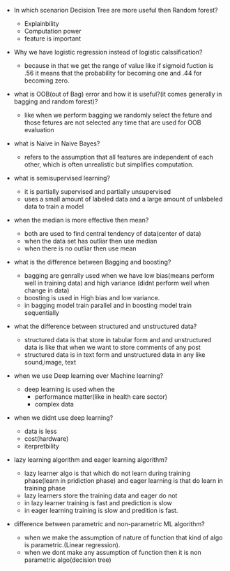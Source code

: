 * In which scenarion Decision Tree are more useful then Random forest?
    - Explainbility
    - Computation power
    - feature is important

*  Why we have logistic regression instead of logistic calssification?
    - because in that we get the range of value like if sigmoid fuction is .56 it means that the probability for becoming one and .44 for becoming zero.

*  what is OOB(out of Bag) error and how it is useful?(it comes generally in bagging and random forest)?
    - like when we perform bagging we randomly select the feture and those fetures are not selected any time that are used for OOB evaluation

* what is Naive in Naive Bayes?
    -  refers to the assumption that all features are independent of each other, which is often unrealistic but simplifies computation.

* what is semisupervised learning?
    - it is partially supervised and partially unsupervised
    -  uses a small amount of labeled data and a large amount of unlabeled data to train a model

* when the median is more effective then mean?
    - both are used to find central tendency of data(center of data)
    - when the data set has outliar then use median
    - when there is no outliar then use mean
      
* what is the difference between Bagging and boosting?
    - bagging are genrally used when we have low bias(means perform well in training data) and high variance (didnt perform well when change in data)
    - boosting is used in High bias and low variance.
    - in bagging model train parallel and in boosting model train sequentially

* what the difference between structured and unstructured data?
    - structured data is that store in tabular form and and unstructured data is like that when we want to store comments of any post 
    - structured data is in text form and unstructured data in any like sound,image, text

* when we use Deep learning over Machine learning?
    - deep learning is used when the 
        - performance matter(like in health care sector)
        - complex data

* when we didnt use deep learning?
    - data is less
    - cost(hardware)
    - iterpretbility

* lazy learning algorithm and eager learning algorithm?
    -  lazy learner algo is that which do not learn during training phase(learn in pridiction phase) and eager learning is that do learn in training phase
    - lazy learners store the training data and eager do not
    - in lazy learner training is fast and prediction is slow
    - in eager learning training is slow and predition is fast.

* difference between parametric and non-parametric  ML algorithm?
    -  when we make the assumption of nature of function that kind of algo is parametric.(Linear regression).
    - when we dont make any assumption of function then it is non parametric algo(decision tree)
    




